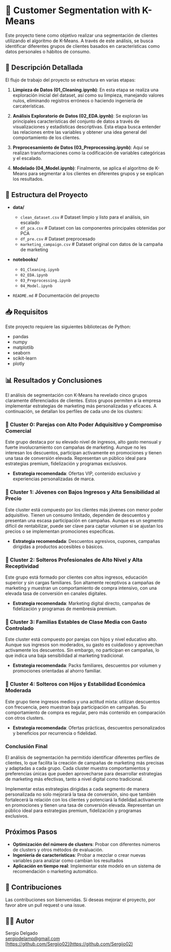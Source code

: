 # 🛒 Customer Segmentation with K-Means

Este proyecto tiene como objetivo realizar una segmentación de clientes utilizando el algoritmo de K-Means. A través de este análisis, se busca identificar diferentes grupos de clientes basados en características como datos personales o hábitos de consumo.

## 📝 Descripción Detallada

El flujo de trabajo del proyecto se estructura en varias etapas:

1. **Limpieza de Datos (01_Cleaning.ipynb)**: En esta etapa se realiza una exploración inicial del dataset, así como su limpieza, manejando valores nulos, eliminando registros erróneos o haciendo ingeniería de carcaterísticas.

2. **Análisis Exploratorio de Datos (02_EDA.ipynb)**: Se exploran las principales características del conjunto de datos a través de visualizaciones y estadísticas descriptivas. Esta etapa busca entender las relaciones entre las variables y obtener una idea general del comportamiento de los clientes.

3. **Preprocesamiento de Datos (03_Preprocessing.ipynb)**: Aquí se realizan transformaciones como la codificación de variables categóricas y el escalado.

4. **Modelado (04_Model.ipynb)**: Finalmente, se aplica el algoritmo de K-Means para segmentar a los clientes en diferentes grupos y se explican los resultados.


## 📂 Estructura del Proyecto


- **data/**
  - `clean_dataset.csv` # Dataset limpio y listo para el análisis, sin escalado
  - `df_pca.csv` # Dataset con las componentes principales obtenidas por PCA
  - `df_pre.csv` # Dataset preprocesado
  - `marketing_campaign.csv` # Dataset original con datos de la campaña de marketing

- **notebooks/**
  - `01_Cleaning.ipynb`
  - `02_EDA.ipynb`
  - `03_Preprocessing.ipynb`
  - `04_Model.ipynb`

-  `README.md` # Documentación del proyecto

## 📥 Requisitos

Este proyecto requiere las siguientes bibliotecas de Python:

- pandas
- numpy
- matplotlib
- seaborn
- scikit-learn
- plotly

## 📊 Resultados y Conclusiones

El análisis de segmentación con K-Means ha revelado cinco grupos claramente diferenciados de clientes. Estos grupos permiten a la empresa implementar estrategias de marketing más personalizadas y eficaces. A continuación, se detallan los perfiles de cada uno de los clusters:

### 🔸 Cluster 0: Parejas con Alto Poder Adquisitivo y Compromiso Comercial
Este grupo destaca por su elevado nivel de ingresos, alto gasto mensual y fuerte involucramiento con campañas de marketing. Aunque no les interesan los descuentos, participan activamente en promociones y tienen una tasa de conversión elevada. Representan un público ideal para estrategias premium, fidelización y programas exclusivos.

- **Estrategia recomendada**: Ofertas VIP, contenido exclusivo y experiencias personalizadas de marca.

### 🔸 Cluster 1: Jóvenes con Bajos Ingresos y Alta Sensibilidad al Precio
Este cluster está compuesto por los clientes más jóvenes con menor poder adquisitivo. Tienen un consumo limitado, dependen de descuentos y presentan una escasa participación en campañas. Aunque es un segmento difícil de rentabilizar, puede ser clave para captar volumen si se ajustan los precios o se implementan promociones específicas.

- **Estrategia recomendada**: Descuentos agresivos, cupones, campañas dirigidas a productos accesibles o básicos.

### 🔸 Cluster 2: Solteros Profesionales de Alto Nivel y Alta Receptividad
Este grupo está formado por clientes con altos ingresos, educación superior y sin cargas familiares. Son altamente receptivos a campañas de marketing y muestran un comportamiento de compra intensivo, con una elevada tasa de conversión en canales digitales.

- **Estrategia recomendada**: Marketing digital directo, campañas de fidelización y programas de membresía premium.

### 🔸 Cluster 3: Familias Estables de Clase Media con Gasto Controlado
Este cluster está compuesto por parejas con hijos y nivel educativo alto. Aunque sus ingresos son moderados, su gasto es cuidadoso y aprovechan activamente los descuentos. Sin embargo, no participan en campañas, lo que indica una baja sensibilidad al marketing tradicional.

- **Estrategia recomendada**: Packs familiares, descuentos por volumen y promociones orientadas al ahorro familiar.

### 🔸 Cluster 4: Solteros con Hijos y Estabilidad Económica Moderada
Este grupo tiene ingresos medios y una actitud mixta: utilizan descuentos con frecuencia, pero muestran baja participación en campañas. Su comportamiento de compra es regular, pero más contenido en comparación con otros clusters.

- **Estrategia recomendada**: Ofertas prácticas, descuentos personalizados y beneficios por recurrencia o fidelidad.

### Conclusión Final

El análisis de segmentación ha permitido identificar diferentes perfiles de clientes, lo que facilita la creación de campañas de marketing más precisas y adaptadas a cada grupo. Cada cluster muestra comportamientos y preferencias únicas que pueden aprovecharse para desarrollar estrategias de marketing más efectivas, tanto a nivel digital como tradicional. 

Implementar estas estrategias dirigidas a cada segmento de manera personalizada no solo mejorará la tasa de conversión, sino que también fortalecerá la relación con los clientes y potenciará la fidelidad.activamente en promociones y tienen una tasa de conversión elevada. Representan un público ideal para estrategias premium, fidelización y programas exclusivos.

## Próximos Pasos

- **Optimización del número de clusters**: Probar con diferentes números de clusters y otros métodos de evaluación.
- **Ingeniería de características**: Probar a mezclar o crear nuevas variables para analziar como cambian los resultados
- **Aplicación en tiempo real**: Implementar este modelo en un sistema de recomendación o marketing automático.

## 🤝 Contribuciones

Las contribuciones son bienvenidas. Si deseas mejorar el proyecto, por favor abre un pull request o una issue.

## 👨‍💻 Autor

Sergio Delgado  
sergiodelamp@gmail.com  
[https://github.com/Sergiio02](https://github.com/Sergiio02)
